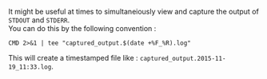 It might be useful at times to simultaneiously view and capture the output of `STDOUT` and `STDERR`.  
You can do this by the following convention :
```shell
CMD 2>&1 | tee "captured_output.$(date +%F_%R).log"
```
This will create a timestamped file like : `captured_output.2015-11-19_11:33.log`.
